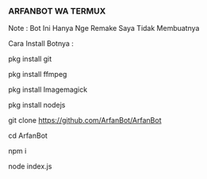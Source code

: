 ### ARFANBOT WA TERMUX
Note : Bot Ini Hanya Nge Remake Saya Tidak Membuatnya

Cara Install Botnya :

pkg install git

pkg install ffmpeg

pkg install Imagemagick

pkg install nodejs

git clone https://github.com/ArfanBot/ArfanBot

cd ArfanBot

npm i

node index.js
